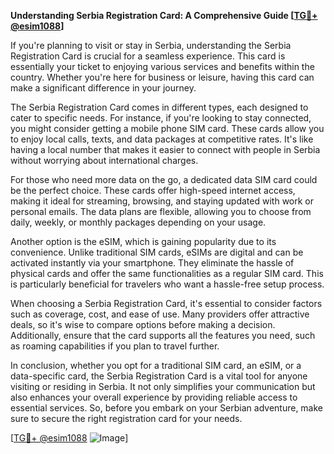 **Understanding Serbia Registration Card: A Comprehensive Guide [[TG💪+ @esim1088](https://t.me/s/esim1088)]**

If you're planning to visit or stay in Serbia, understanding the Serbia Registration Card is crucial for a seamless experience. This card is essentially your ticket to enjoying various services and benefits within the country. Whether you're here for business or leisure, having this card can make a significant difference in your journey.

The Serbia Registration Card comes in different types, each designed to cater to specific needs. For instance, if you're looking to stay connected, you might consider getting a mobile phone SIM card. These cards allow you to enjoy local calls, texts, and data packages at competitive rates. It's like having a local number that makes it easier to connect with people in Serbia without worrying about international charges.

For those who need more data on the go, a dedicated data SIM card could be the perfect choice. These cards offer high-speed internet access, making it ideal for streaming, browsing, and staying updated with work or personal emails. The data plans are flexible, allowing you to choose from daily, weekly, or monthly packages depending on your usage.

Another option is the eSIM, which is gaining popularity due to its convenience. Unlike traditional SIM cards, eSIMs are digital and can be activated instantly via your smartphone. They eliminate the hassle of physical cards and offer the same functionalities as a regular SIM card. This is particularly beneficial for travelers who want a hassle-free setup process.

When choosing a Serbia Registration Card, it's essential to consider factors such as coverage, cost, and ease of use. Many providers offer attractive deals, so it's wise to compare options before making a decision. Additionally, ensure that the card supports all the features you need, such as roaming capabilities if you plan to travel further.

In conclusion, whether you opt for a traditional SIM card, an eSIM, or a data-specific card, the Serbia Registration Card is a vital tool for anyone visiting or residing in Serbia. It not only simplifies your communication but also enhances your overall experience by providing reliable access to essential services. So, before you embark on your Serbian adventure, make sure to secure the right registration card for your needs.

[[TG💪+ @esim1088](https://t.me/s/esim1088) ![Image](https://i.postimg.cc/Y0z9fWf4/image.png)]